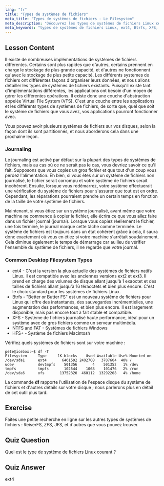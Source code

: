 ```yaml
---
lang: "fr"
title: "Types de systèmes de fichiers"
meta_title: "Types de systèmes de fichiers - Le Filesystem"
meta_description: "Découvrez les types de systèmes de fichiers Linux comme ext4, Btrfs et XFS. Comprenez le journaling et le VFS pour des données cohérentes. Explorez les systèmes de fichiers Linux courants dans ce guide pour débutants."
meta_keywords: "types de systèmes de fichiers Linux, ext4, Btrfs, XFS, journaling, VFS, tutoriel Linux, guide pour débutants"
---
```


## Lesson Content

Il existe de nombreuses implémentations de systèmes de fichiers différentes. Certains sont plus rapides que d'autres, certains prennent en charge le stockage de plus grande capacité, et d'autres ne fonctionnent qu'avec le stockage de plus petite capacité. Les différents systèmes de fichiers ont différentes façons d'organiser leurs données, et nous allons détailler les types de systèmes de fichiers existants. Puisqu'il existe tant d'implémentations différentes, les applications ont besoin d'un moyen de gérer les différentes opérations. Il existe donc une couche d'abstraction appelée Virtual File System (VFS). C'est une couche entre les applications et les différents types de systèmes de fichiers, de sorte que, quel que soit le système de fichiers que vous avez, vos applications pourront fonctionner avec.

Vous pouvez avoir plusieurs systèmes de fichiers sur vos disques, selon la façon dont ils sont partitionnés, et nous aborderons cela dans une prochaine leçon.

### Journaling

Le journaling est activé par défaut sur la plupart des types de systèmes de fichiers, mais au cas où ce ne serait pas le cas, vous devriez savoir ce qu'il fait. Supposons que vous copiez un gros fichier et que tout d'un coup vous perdez l'alimentation. Eh bien, si vous êtes sur un système de fichiers non journalisé, le fichier serait corrompu et votre système de fichiers serait incohérent. Ensuite, lorsque vous redémarrez, votre système effectuerait une vérification du système de fichiers pour s'assurer que tout est en ordre. Cependant, les réparations pourraient prendre un certain temps en fonction de la taille de votre système de fichiers.

Maintenant, si vous étiez sur un système journalisé, avant même que votre machine ne commence à copier le fichier, elle écrira ce que vous allez faire dans un fichier journal (journal). Lorsque vous copiez réellement le fichier, une fois terminé, le journal marque cette tâche comme terminée. Le système de fichiers est toujours dans un état cohérent grâce à cela, il saura donc exactement où vous en étiez si votre machine s'arrêtait soudainement. Cela diminue également le temps de démarrage car au lieu de vérifier l'ensemble du système de fichiers, il ne regarde que votre journal.

### Common Desktop Filesystem Types

- ext4 - C'est la version la plus actuelle des systèmes de fichiers natifs Linux. Il est compatible avec les anciennes versions ext2 et ext3. Il prend en charge des volumes de disque allant jusqu'à 1 exaoctet et des tailles de fichiers allant jusqu'à 16 téraoctets et bien plus encore. C'est le choix standard pour les systèmes de fichiers Linux.
- Btrfs - "Better or Butter FS" est un nouveau système de fichiers pour Linux qui offre des instantanés, des sauvegardes incrémentielles, une augmentation des performances, et bien plus encore. Il est largement disponible, mais pas encore tout à fait stable et compatible.
- XFS - Système de fichiers journalisé haute performance, idéal pour un système avec de gros fichiers comme un serveur multimédia.
- NTFS and FAT - Systèmes de fichiers Windows
- HFS+ - Système de fichiers Macintosh

Vérifiez quels systèmes de fichiers sont sur votre machine :

```plaintext
pete@icebox:~$ df -T
Filesystem     Type     1K-blocks    Used Available Use% Mounted on
/dev/sda1      ext4       6461592 2402708   3707604  40% /
udev           devtmpfs    501356       4    501352   1% /dev
tmpfs          tmpfs       102544    1068    101476   2% /run
/dev/sda6      xfs       13752320  460112  13292208   4% /home
```

La commande **df** rapporte l'utilisation de l'espace disque du système de fichiers et d'autres détails sur votre disque ; nous parlerons plus en détail de cet outil plus tard.

## Exercise

Faites une petite recherche en ligne sur les autres types de systèmes de fichiers : ReiserFS, ZFS, JFS, et d'autres que vous pouvez trouver.

## Quiz Question

Quel est le type de système de fichiers Linux courant ?

## Quiz Answer

ext4
